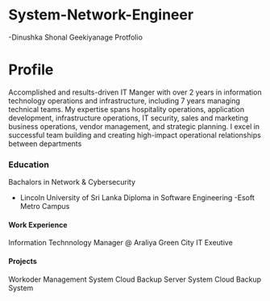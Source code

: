 # System-Network-Engineer
-Dinushka Shonal Geekiyanage Protfolio
# Profile
Accomplished and results-driven IT Manger with over 2 years in 
information technology operations and infrastructure, including 7 years 
managing technical teams. My expertise spans hospitality operations, 
application development, infrastructure operations, IT security, sales and 
marketing business operations, vendor management, and strategic 
planning. I excel in successful team building and creating high-impact 
operational relationships between departments

### Education
Bachalors in Network & Cybersecurity
- Lincoln University of Sri Lanka
Diploma in Software Engineering
-Esoft Metro Campus

#### Work Experience
Information Technnology Manager @ Araliya Green City
IT Exeutive

#### Projects
Workoder Management System Cloud Backup Server System
Cloud Backup System
